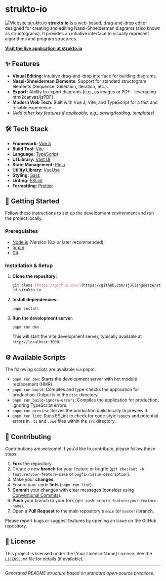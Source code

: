 # strukto-io

[![Website strukto.io](https://img.shields.io/website?url=https%3A%2F%2Fstrukto.io)](https://strukto.io)
**strukto.io** is a web-based, drag-and-drop editor designed for creating and editing Nassi-Shneiderman diagrams (also known as structograms). It provides an intuitive interface to visually represent algorithms and program structures.

**[Visit the live application at strukto.io](https://strukto.io)**

## ✨ Features

* **Visual Editing:** Intuitive drag-and-drop interface for building diagrams.
* **Nassi-Shneiderman Elements:** Support for standard structogram elements (Sequence, Selection, Iteration, etc.).
* **Export:** Ability to export diagrams (e.g., as images or PDF - leveraging html2canvas/jsPDF).
* **Modern Web Tech:** Built with Vue 3, Vite, and TypeScript for a fast and reliable experience.
* *(Add other key features if applicable, e.g., saving/loading, templates)*

## 🛠️ Tech Stack

* **Framework:** [Vue 3](https://vuejs.org/)
* **Build Tool:** [Vite](https://vitejs.dev/)
* **Language:** [TypeScript](https://www.typescriptlang.org/)
* **UI Library:** [Vant UI](https://vant-ui.github.io/vant/)
* **State Management:** [Pinia](https://pinia.vuejs.org/)
* **Utility Library:** [VueUse](https://vueuse.org/)
* **Styling:** [Sass](https://sass-lang.com/)
* **Linting:** [ESLint](https://eslint.org/)
* **Formatting:** [Prettier](https://prettier.io/)

## 🚀 Getting Started

Follow these instructions to set up the development environment and run the project locally.

### Prerequisites

* [Node.js](https://nodejs.org/) (Version 18.x or later recommended)
* [pnpm](https://pnpm.io/)
* [Git](https://git-scm.com/)

### Installation & Setup

1.  **Clone the repository:**
    ```bash
    git clone [https://github.com/](https://github.com/)juliangoetze/strukto-io.git
    cd strukto-io
    ```

2.  **Install dependencies:**
    ```bash
    pnpm install
    ```

3.  **Run the development server:**
    ```bash
    pnpm run dev
    ```
    This will start the Vite development server, typically available at `http://localhost:3000`.

## ⚙️ Available Scripts

The following scripts are available via pnpm:

* `pnpm run dev`: Starts the development server with hot module replacement (HMR).
* `pnpm run build`: Compiles and type-checks the application for production. Output is in the `dist` directory.
* `pnpm run build-ignore-errors`: Compiles the application for production, ignoring TypeScript errors.
* `pnpm run preview`: Serves the production build locally to preview it.
* `pnpm run lint`: Runs ESLint to check for code style issues and potential errors in `.ts` and `.vue` files within the `src` directory.

## 🤝 Contributing

Contributions are welcome! If you'd like to contribute, please follow these steps:

1.  **Fork** the repository.
2.  Create a new **branch** for your feature or bugfix (`git checkout -b feature/your-feature-name` or `bugfix/issue-description`).
3.  Make your **changes**.
4.  Ensure your code **lints** (`pnpm run lint`).
5.  **Commit** your changes with clear messages (consider using [Conventional Commits](https://www.conventionalcommits.org/)).
6.  **Push** your branch to your fork (`git push origin feature/your-feature-name`).
7.  Open a **Pull Request** to the main repository's `main` (or `master`) branch.

Please report bugs or suggest features by opening an issue on the GitHub repository.

## 📄 License

This project is licensed under the [Your License Name] License. See the `LICENSE.md` file for details (if available).

---

*Generated README structure based on standard open-source practices.*